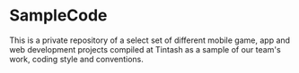 SampleCode
==========

This is a private repository of a select set of different mobile game, app and web development projects compiled at Tintash as a sample of our team's work, coding style and conventions.
